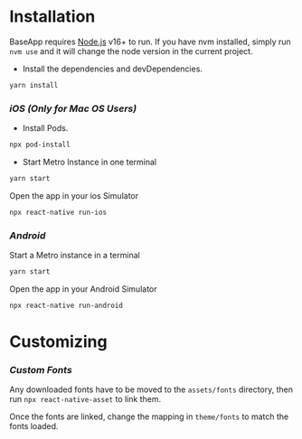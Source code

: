 Installation
=============

BaseApp requires [Node.js](https://nodejs.org/) v16+ to run. If you have nvm installed, simply run ``nvm use`` and it will change the node version in the current project.

- Install the dependencies and devDependencies.

```sh
yarn install
```

### _iOS (Only for Mac OS Users)_

- Install Pods.

```sh
npx pod-install
```

- Start Metro Instance in one terminal
```sh
yarn start
```

Open the app in your ios Simulator

```sh
npx react-native run-ios 
```

### _Android_

Start a Metro instance in a terminal
```sh
yarn start
```

Open the app in your Android Simulator

```sh
npx react-native run-android
```

Customizing
=============

### _Custom Fonts_

Any downloaded fonts have to be moved to the `assets/fonts` directory, then run ``npx react-native-asset`` to link them.

Once the fonts are linked, change the mapping in `theme/fonts` to match the fonts loaded.
